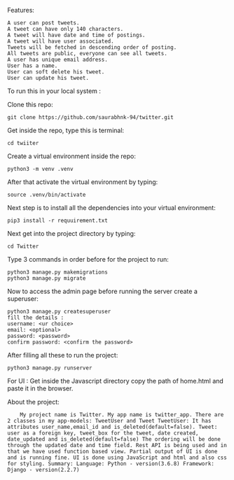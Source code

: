 

Features:

    A user can post tweets.
    A tweet can have only 140 characters.
    A tweet will have date and time of postings.
    A tweet will have user associated.
    Tweets will be fetched in descending order of posting.
    All tweets are public, everyone can see all tweets.
    A user has unique email address.
    User has a name.
    User can soft delete his tweet.
    User can update his tweet.

To run this in your local system :

Clone this repo:

```
git clone https://github.com/saurabhnk-94/twitter.git
```

Get inside the repo, type this is terminal:

```
cd twiiter
```

Create a virtual environment inside the repo:

```
python3 -m venv .venv
```

After that activate the virtual environment by typing:

```
source .venv/bin/activate
```

Next step is to install all the dependencies into your virtual environment:

```
pip3 install -r requuirement.txt
```

Next get into the project directory by typing:

```
cd Twitter
```

Type 3 commands in order before for the project to run:

```
python3 manage.py makemigrations
python3 manage.py migrate
```

Now to access the admin page before running the server create a superuser:

```
python3 manage.py createsuperuser
fill the details :
username: <ur choice>
email: <optional>
password: <password>
confirm password: <confirm the password>
```

After filling all these to run the project:

```
python3 manage.py runserver
```

For UI : Get inside the Javascript directory copy the path of home.html and paste it in the browser.


About the project:

        My project name is Twitter. My app name is twitter_app. There are 2 classes in my app-models: TweetUser and Tweet TweetUser: It has attributes user_name,email_id and is_deleted(default=false). Tweet: user as a foreign key, tweet_box for the tweet, date created, date_updated and is_deleted(default=false) The ordering will be done through the updated date and time field. Rest API is being used and in that we have used function based view. Partial output of UI is done and is running fine. UI is done using JavaScript and html and also css for styling. Summary: Language: Python - version(3.6.8) Framework: Django - version(2.2.7)

